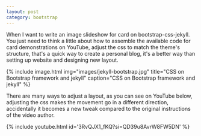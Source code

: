 ```yaml
---
layout: post
category: bootstrap
---
```


When I want to write an image slideshow for card on bootstrap-css-jekyll. You just need to think a little about how to assemble the available code for card demonstrations on YouTube, adjust the css to match the theme's structure, that's a quick way to create a personal blog, it's a better way than setting up website and designing new layout.

{% include image.html
            img="images/jekyll-bootstrap.jpg"
            title="CSS on Bootstrap framework and jekyll"
            caption="CSS on Bootstrap framework and jekyll" %}

There are many ways to adjust a layout, as you can see on YouTube below, adjusting the css makes the movement go in a different direction, accidentally it becomes a new tweak compared to the original instructions of the video author.

{% include youtube.html id='3RvQJX1_fKQ?si=QD39u8AvrW8FW5DN' %}
